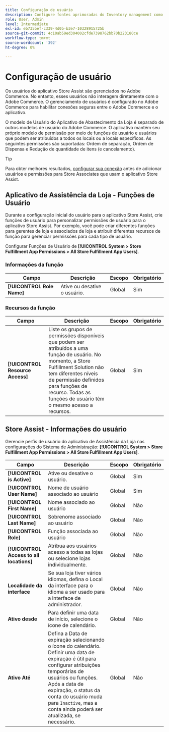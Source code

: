 ```yaml
---
title: Configuração de usuário
description: Configure fontes aprimoradas do Inventory management como lojas de comerciantes para dar suporte à solução Store Fulfillment para Adobe Commerce.
role: User, Admin
level: Intermediate
exl-id: eb735bef-c339-4d0b-b3e7-10328915725b
source-git-commit: 4c10ab59ed304002cfde7398762bb70b223180ce
workflow-type: tm+mt
source-wordcount: '392'
ht-degree: 0%

---
```


# Configuração de usuário

Os usuários do aplicativo Store Assist são gerenciados no Adobe Commerce. No entanto, esses usuários não interagem diretamente com o Adobe Commerce. O gerenciamento de usuários é configurado no Adobe Commerce para habilitar conexões seguras entre o Adobe Commerce e o aplicativo.

O modelo de Usuário do Aplicativo de Abastecimento da Loja é separado de outros modelos de usuário do Adobe Commerce. O aplicativo mantém seu próprio modelo de permissão por meio de funções de usuário e usuários que podem ser atribuídos a todos os locais ou a locais específicos. As seguintes permissões são suportadas: Ordem de separação, Ordem de Dispensa e Redução de quantidade de itens (e cancelamento).

>[!TIP]
>
>Para obter melhores resultados, [configurar sua conexão](connect-set-up-service.md) antes de adicionar usuários e permissões para Store Associates que usam o aplicativo Store Assist.

## Aplicativo de Assistência da Loja - Funções de Usuário

Durante a configuração inicial do usuário para o aplicativo Store Assist, crie funções de usuário para personalizar permissões de usuário para o aplicativo Store Assist. Por exemplo, você pode criar diferentes funções para gerentes de loja e associados de loja e atribuir diferentes recursos de função para gerenciar permissões para cada tipo de usuário.

Configurar Funções de Usuário de **[!UICONTROL System > Store Fulfillment App Permissions > All Store Fulfillment App Users]**.

### Informações da função

| **Campo** | **Descrição** | **Escopo** | **Obrigatório** |
|----------------------------|-------------------------|-----------|--------------|
| **[!UICONTROL Role Name]** | Ative ou desative o usuário. | Global | Sim |

### Recursos da função

| **Campo** | **Descrição** | **Escopo** | **Obrigatório** |
|----------------------------------|--------------------------------------------------------------------------------------------------------------------------------------------------------------------------------------------------------------------------------------------|-----------|--------------|
| **[!UICONTROL Resource Access]** | Liste os grupos de permissões disponíveis que podem ser atribuídos a uma função de usuário. No momento, a Store Fulfillment Solution não tem diferentes níveis de permissão definidos para funções de recurso. Todas as funções de usuário têm o mesmo acesso a recursos. | Global | Sim |

## Store Assist - Informações do usuário

Gerencie perfis de usuário do aplicativo de Assistência da Loja nas configurações do Sistema de Administração:  **[!UICONTROL System > Store Fulfillment App Permissions > All Store Fulfillment App Users]**.

| **Campo** | **Descrição** | **Escopo** | **Obrigatório** |
|------------------------------------------|-------------------------------------------------------------------------------------------------------------------------------------------------------------------------------------------------------------------------------------------------------------------------|-----------|--------------|
| **[!UICONTROL is Active]** | Ative ou desative o usuário. | Global | Sim |
| **[!UICONTROL User Name]** | Nome de usuário associado ao usuário | Global | Sim |
| **[!UICONTROL First Name]** | Nome associado ao usuário | Global | Não |
| **[!UICONTROL Last Name]** | Sobrenome associado ao usuário | Global | Não |
| **[!UICONTROL Role]** | Função associada ao usuário | Global | Não |
| **[!UICONTROL Access to all locations]** | Atribua aos usuários acesso a todas as lojas ou selecione lojas individualmente. | Global | Não |
| **Localidade da interface** | Se sua loja tiver vários idiomas, defina o Local da interface para o idioma a ser usado para a interface de administrador. | Global | Não |
| **Ativo desde** | Para definir uma data de início, selecione o ícone de calendário. | Global | Não |
| **Ativo Até** | Defina a Data de expiração selecionando o ícone do calendário. Definir uma data de expiração é útil para configurar atribuições temporárias de usuários ou funções. Após a data de expiração, o status da conta do usuário muda para `Inactive`, mas a conta ainda poderá ser atualizada, se necessário. | Global | Não |
